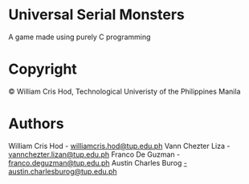 # Universal Serial Monsters
A game made using purely C programming

# Copyright
© William Cris Hod, Technological Univeristy of the Philippines Manila

# Authors
William Cris Hod - williamcris.hod@tup.edu.ph
Vann Chezter Liza - vannchezter.lizan@tup.edu.ph
Franco De Guzman - franco.deguzman@tup.edu.ph
Austin Charles Burog -austin.charlesburog@tup.edu.ph
